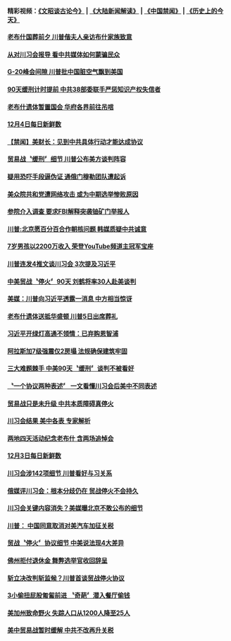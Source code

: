 #### 精彩视频：[《文昭谈古论今》](https://github.com/gfw-breaker/wenzhao/blob/master/README.md?t=12050331) | [《大陆新闻解读》](https://github.com/gfw-breaker/ntdtv-comedy/blob/master/README.md?t=12050331) | [《中国禁闻》](https://github.com/gfw-breaker/ntdtv-news/blob/master/README.md?t=12050331) | [《历史上的今天》](https://github.com/gfw-breaker/today-in-history/blob/master/README.md?t=12050331) 

#### [老布什国葬前夕 川普偕夫人亲访布什家族致意](../pages/news203/a1402010.md?t=12050331) 

#### [从对川习会报导 看中共媒体如何蒙骗民众](../pages/news203/a1401995.md?t=12050331) 

#### [G-20峰会间隙 川普批中国脏空气飘到美国](../pages/news203/a1401997.md?t=12050331) 

#### [90天缓刑计时提前 中共38部委联手严惩知识产权失信者](../pages/news203/a1401992.md?t=12050331) 

#### [老布什遗体暂置国会 华府各界前往吊唁](../pages/news203/a1401983.md?t=12050331) 

#### [12月4日每日新鲜数](../pages/news203/a1401979.md?t=12050331) 

#### [【禁闻】美财长：见到中共具体行动才能达成协议](../pages/news203/a1401977.md?t=12050331) 

#### [贸易战〝缓刑〞细节 川普公布美方谈判阵容](../pages/news203/a1401976.md?t=12050331) 

#### [疑用恐吓手段逼伪证 通俄门穆勒团队遭起诉](../pages/news203/a1401975.md?t=12050331) 

#### [美众院共和党遭网络攻击 或为中期选举惨败原因](../pages/news203/a1401959.md?t=12050331) 

#### [参院介入调查 要求FBI解释突袭铀矿门举报人](../pages/news203/a1401945.md?t=12050331) 

#### [川普:北京愿百分百合作朝核问题 韩媒质疑中共诚意](../pages/news203/a1401942.md?t=12050331) 

#### [7岁男孩以2200万收入 荣登YouTube频道主冠军宝座](../pages/news203/a1401895.md?t=12050331) 

#### [川普连发4推文谈川习会 3次提及习近平](../pages/news203/a1401811.md?t=12050331) 

#### [中美贸战〝停火〞90天 刘鹤将率30人赴美谈判](../pages/news203/a1401912.md?t=12050331) 

#### [美媒：川普向习近平透露一消息 中方相当惊讶](../pages/news203/a1401860.md?t=12050331) 

#### [老布什遗体送抵华盛顿 川普5日出席葬礼](../pages/news203/a1401853.md?t=12050331) 

#### [习近平开绿灯高通不领情：已弃购恩智浦](../pages/news203/a1401812.md?t=12050331) 

#### [阿拉斯加7级强震仅2房塌 法规确保建筑牢固](../pages/news203/a1401854.md?t=12050331) 

#### [三大难题棘手 中美90天〝缓刑〞谈判不被看好](../pages/news203/a1401820.md?t=12050331) 

#### [〝一个协议两种表述〞  一文看懂川习会后美中不同表述](../pages/news203/a1401848.md?t=12050331) 

#### [贸易战只是未升级 中共本质障碍真停火](../pages/news203/a1401837.md?t=12050331) 

#### [川习会结果 美中各表 专家解析](../pages/news203/a1401841.md?t=12050331) 

#### [两地四天活动纪念老布什 含两场追悼会](../pages/news203/a1401840.md?t=12050331) 

#### [12月3日每日新鲜数](../pages/news203/a1401839.md?t=12050331) 

#### [川习会涉142项细节 川普看好与习关系](../pages/news203/a1401836.md?t=12050331) 

#### [俄媒评川习会：根本分歧仍在 贸战停火不会持久](../pages/news203/a1401806.md?t=12050331) 

#### [川习会关键内容消失？美媒曝北京不敢公布的细节](../pages/news203/a1401727.md?t=12050331) 

#### [川普： 中国同意取消对美汽车加征关税](../pages/news203/a1401800.md?t=12050331) 

#### [贸战〝停火〞协议细节 中美说法现4大差异](../pages/news203/a1401775.md?t=12050331) 

#### [佛州拒付退休金 舞弊选举官收回辞呈](../pages/news203/a1401762.md?t=12050331) 

#### [斩立决改判斩监候？川普首谈贸战停火协议](../pages/news203/a1401724.md?t=12050331) 

#### [3小偷扭屁股匍匐前进 〝奇葩〞潜入餐厅偷钱](../pages/news203/a1401735.md?t=12050331) 

#### [美加州致命野火 失踪人口从1200人降至25人](../pages/news203/a1401728.md?t=12050331) 

#### [美中贸易战暂时缓解 中共不改再升关税](../pages/news203/a1401717.md?t=12050331) 

